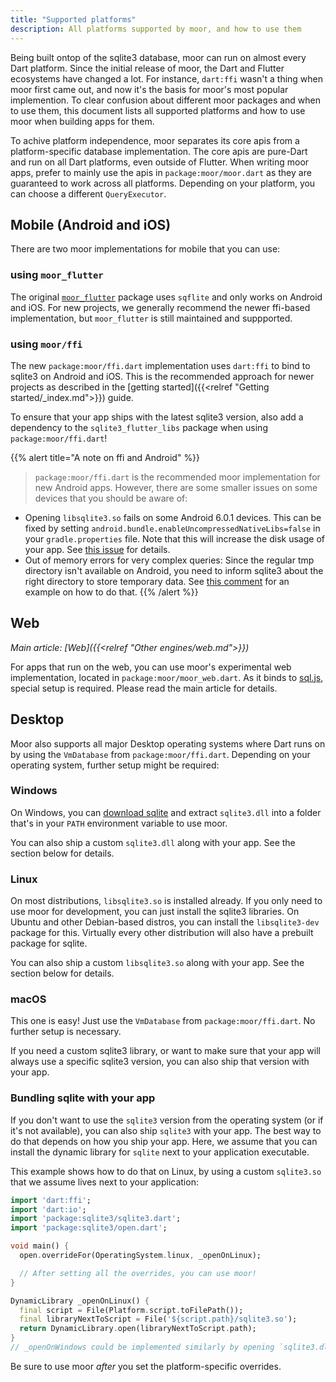 ```yaml
---
title: "Supported platforms"
description: All platforms supported by moor, and how to use them
---
```


Being built ontop of the sqlite3 database, moor can run on almost every Dart platform.
Since the initial release of moor, the Dart and Flutter ecosystems have changed a lot.
For instance, `dart:ffi` wasn't a thing when moor first came out, and now it's the basis
for moor's most popular implemention.
To clear confusion about different moor packages and when to use them, this document
lists all supported platforms and how to use moor when building apps for them.

To achive platform independence, moor separates its core apis from a platform-specific
database implementation. The core apis are pure-Dart and run on all Dart platforms, even
outside of Flutter. When writing moor apps, prefer to mainly use the apis in 
`package:moor/moor.dart` as they are guaranteed to work across all platforms.
Depending on your platform, you can choose a different `QueryExecutor`.

## Mobile (Android and iOS)

There are two moor implementations for mobile that you can use:

### using `moor_flutter`

The original [`moor_flutter`](https://pub.dev/packages/moor_flutter) package uses `sqflite` and
only works on Android and iOS.
For new projects, we generally recommend the newer ffi-based implementation, but `moor_flutter`
is still maintained and suppported.

### using `moor/ffi`

The new `package:moor/ffi.dart` implementation uses `dart:ffi` to bind to sqlite3 on Android and iOS.
This is the recommended approach for newer projects as described in the [getting started]({{<relref "Getting started/_index.md">}}) guide.

To ensure that your app ships with the latest sqlite3 version, also add a dependency to the `sqlite3_flutter_libs`
package when using `package:moor/ffi.dart`!

{{% alert title="A note on ffi and Android"  %}}
> `package:moor/ffi.dart` is the recommended moor implementation for new Android apps.
  However, there are some smaller issues on some devices that you should be aware of:

  - Opening `libsqlite3.so` fails on some Android 6.0.1 devices. This can be fixed by setting
    `android.bundle.enableUncompressedNativeLibs=false` in your `gradle.properties` file.
    Note that this will increase the disk usage of your app. See [this issue](https://github.com/simolus3/moor/issues/895#issuecomment-720195005)
    for details.
  - Out of memory errors for very complex queries: Since the regular tmp directory isn't available on Android, you need to inform
    sqlite3 about the right directory to store temporary data. See [this comment](https://github.com/simolus3/moor/issues/876#issuecomment-710013503)
    for an example on how to do that.
{{% /alert %}}

## Web

_Main article: [Web]({{<relref "Other engines/web.md">}})_

For apps that run on the web, you can use moor's experimental web implementation, located
in `package:moor/moor_web.dart`.
As it binds to [sql.js](https://github.com/sql-js/sql.js), special setup is required. Please
read the main article for details.

## Desktop

Moor also supports all major Desktop operating systems where Dart runs on by using the 
`VmDatabase` from `package:moor/ffi.dart`. Depending on your operating system, further
setup might be required:

### Windows

On Windows, you can [download sqlite](https://www.sqlite.org/download.html) and extract
`sqlite3.dll` into a folder that's in your `PATH` environment variable to use moor.

You can also ship a custom `sqlite3.dll` along with your app. See the section below for
details.

### Linux

On most distributions, `libsqlite3.so` is installed already. If you only need to use moor for
development, you can just install the sqlite3 libraries. On Ubuntu and other Debian-based
distros, you can install the `libsqlite3-dev` package for this. Virtually every other distribution
will also have a prebuilt package for sqlite.

You can also ship a custom `libsqlite3.so` along with your app. See the section below for
details.

### macOS

This one is easy! Just use the `VmDatabase` from `package:moor/ffi.dart`. No further setup is
necessary. 

If you need a custom sqlite3 library, or want to make sure that your app will always use a
specific sqlite3 version, you can also ship that version with your app.

### Bundling sqlite with your app

If you don't want to use the `sqlite3` version from the operating system (or if it's not
available), you can also ship `sqlite3` with your app.
The best way to do that depends on how you ship your app. Here, we assume that you can
install the dynamic library for `sqlite` next to your application executable.

This example shows how to do that on Linux, by using a custom `sqlite3.so` that we assume
lives next to your application:

```dart
import 'dart:ffi';
import 'dart:io';
import 'package:sqlite3/sqlite3.dart';
import 'package:sqlite3/open.dart';

void main() {
  open.overrideFor(OperatingSystem.linux, _openOnLinux);

  // After setting all the overrides, you can use moor!
}

DynamicLibrary _openOnLinux() {
  final script = File(Platform.script.toFilePath());
  final libraryNextToScript = File('${script.path}/sqlite3.so');
  return DynamicLibrary.open(libraryNextToScript.path);
}
// _openOnWindows could be implemented similarly by opening `sqlite3.dll`
```

Be sure to use moor _after_ you set the platform-specific overrides.